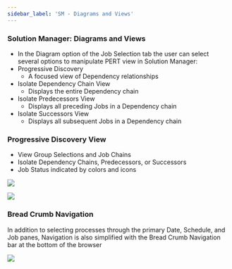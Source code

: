 ```yaml
---
sidebar_label: 'SM - Diagrams and Views'
---
```


### Solution Manager: Diagrams and Views

* In the Diagram option of the Job Selection tab the user can select several options to manipulate PERT view in Solution Manager:  
* Progressive Discovery    
  * A focused view of Dependency relationships  
* Isolate Dependency Chain View  
  * Displays the entire Dependency chain  
* Isolate Predecessors View  
  * Displays all preceding Jobs in a Dependency chain  
* Isolate Successors View  
  * Displays all subsequent Jobs in a Dependency chain  

### Progressive Discovery View

* View Group Selections and Job Chains
* Isolate Dependency Chains, Predecessors, or Successors
* Job Status indicated by colors and icons

![](../static/imgbasic/Picture80.png)

![](../static/imgbasic/Picture81.png)

### Bread Crumb Navigation

In addition to selecting processes through the primary Date, Schedule, and Job panes, Navigation is also simplified with the Bread Crumb Navigation bar at the bottom of the browser 

![](../static/imgbasic/Picture82.png)
